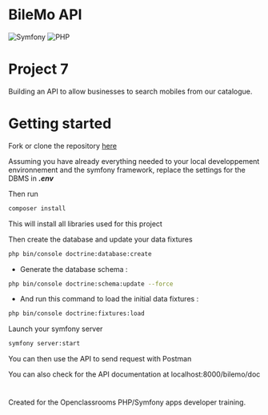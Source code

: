 # BileMo API

![Symfony](https://img.shields.io/badge/symfony-%23000000.svg?style=for-the-badge&logo=symfony&logoColor=white)
![PHP](https://img.shields.io/badge/php-%23777BB4.svg?style=for-the-badge&logo=php&logoColor=white)

# Project 7

Building an API to allow businesses to search mobiles from our catalogue.

# Getting started

Fork or clone the repository [here](https://github.com/BenjVA/BileMoAPI)

Assuming you have already everything needed to your local developpement environnement and the symfony framework, replace the settings for the DBMS in ***.env***

Then run 
```bash
composer install
```
This will install all libraries used for this project

Then create the database and update your data fixtures


```bash
php bin/console doctrine:database:create
```
- Generate the database schema :
```bash
php bin/console doctrine:schema:update --force
```
- And run this command to load the initial data fixtures :
```bash
php bin/console doctrine:fixtures:load
```

Launch your symfony server
```bash
symfony server:start
```

You can then use the API to send request with Postman

You can also check for the API documentation at localhost:8000/bilemo/doc

#
Created for the Openclassrooms PHP/Symfony apps developer training.